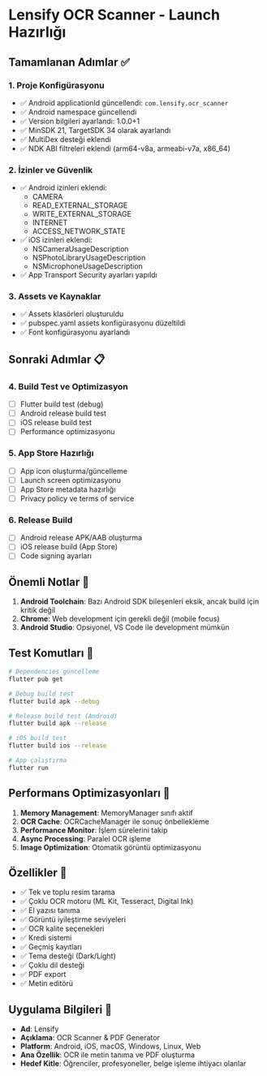 # Lensify OCR Scanner - Launch Hazırlığı

## Tamamlanan Adımlar ✅

### 1. Proje Konfigürasyonu
- ✅ Android applicationId güncellendi: `com.lensify.ocr_scanner`
- ✅ Android namespace güncellendi
- ✅ Version bilgileri ayarlandı: 1.0.0+1
- ✅ MinSDK 21, TargetSDK 34 olarak ayarlandı
- ✅ MultiDex desteği eklendi
- ✅ NDK ABI filtreleri eklendi (arm64-v8a, armeabi-v7a, x86_64)

### 2. İzinler ve Güvenlik
- ✅ Android izinleri eklendi:
  - CAMERA
  - READ_EXTERNAL_STORAGE
  - WRITE_EXTERNAL_STORAGE
  - INTERNET
  - ACCESS_NETWORK_STATE
- ✅ iOS izinleri eklendi:
  - NSCameraUsageDescription
  - NSPhotoLibraryUsageDescription
  - NSMicrophoneUsageDescription
- ✅ App Transport Security ayarları yapıldı

### 3. Assets ve Kaynaklar
- ✅ Assets klasörleri oluşturuldu
- ✅ pubspec.yaml assets konfigürasyonu düzeltildi
- ✅ Font konfigürasyonu ayarlandı

## Sonraki Adımlar 📋

### 4. Build Test ve Optimizasyon
- [ ] Flutter build test (debug)
- [ ] Android release build test
- [ ] iOS release build test
- [ ] Performance optimizasyonu

### 5. App Store Hazırlığı
- [ ] App icon oluşturma/güncelleme
- [ ] Launch screen optimizasyonu
- [ ] App Store metadata hazırlığı
- [ ] Privacy policy ve terms of service

### 6. Release Build
- [ ] Android release APK/AAB oluşturma
- [ ] iOS release build (App Store)
- [ ] Code signing ayarları

## Önemli Notlar 📝

1. **Android Toolchain**: Bazı Android SDK bileşenleri eksik, ancak build için kritik değil
2. **Chrome**: Web development için gerekli değil (mobile focus)
3. **Android Studio**: Opsiyonel, VS Code ile development mümkün

## Test Komutları 🧪

```bash
# Dependencies güncelleme
flutter pub get

# Debug build test
flutter build apk --debug

# Release build test (Android)
flutter build apk --release

# iOS build test
flutter build ios --release

# App çalıştırma
flutter run
```

## Performans Optimizasyonları 🚀

1. **Memory Management**: MemoryManager sınıfı aktif
2. **OCR Cache**: OCRCacheManager ile sonuç önbellekleme
3. **Performance Monitor**: İşlem sürelerini takip
4. **Async Processing**: Paralel OCR işleme
5. **Image Optimization**: Otomatik görüntü optimizasyonu

## Özellikler 🎯

- ✅ Tek ve toplu resim tarama
- ✅ Çoklu OCR motoru (ML Kit, Tesseract, Digital Ink)
- ✅ El yazısı tanıma
- ✅ Görüntü iyileştirme seviyeleri
- ✅ OCR kalite seçenekleri
- ✅ Kredi sistemi
- ✅ Geçmiş kayıtları
- ✅ Tema desteği (Dark/Light)
- ✅ Çoklu dil desteği
- ✅ PDF export
- ✅ Metin editörü

## Uygulama Bilgileri 📱

- **Ad**: Lensify
- **Açıklama**: OCR Scanner & PDF Generator
- **Platform**: Android, iOS, macOS, Windows, Linux, Web
- **Ana Özellik**: OCR ile metin tanıma ve PDF oluşturma
- **Hedef Kitle**: Öğrenciler, profesyoneller, belge işleme ihtiyacı olanlar
